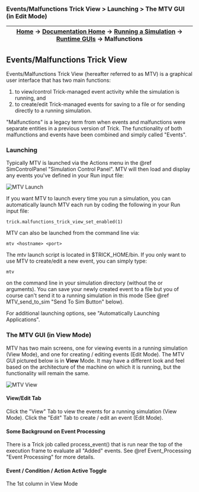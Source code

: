 ### Events/Malfunctions Trick View > Launching > The MTV GUI (in Edit Mode)

| [Home](/trick) → [Documentation Home](../../Documentation-Home) → [Running a Simulation](../Running-a-Simulation) → [Runtime GUIs](Runtime-GUIs) → Malfunctions |
|------------------------------------------------------------------|

## Events/Malfunctions Trick View
Events/Malfunctions Trick View (hereafter referred to as MTV) is a graphical user interface that has two main functions:

1. to view/control Trick-managed event activity while the simulation is running, and
1. to create/edit Trick-managed events for saving to a file or for sending directly to a running simulation.

"Malfunctions" is a legacy term from when events and malfunctions were separate entities in a previous version of Trick. The functionality of both malfunctions and events have been combined and simply called "Events".

### Launching
Typically MTV is launched via the Actions menu in the @ref SimControlPanel "Simulation Control Panel". MTV will then load and display any events you've defined in your Run input file:

![MTV Launch](images/mtv_launch.jpg)

If you want MTV to launch every time you run a simulation, you can automatically launch MTV each run by coding the following in your Run input file:
```
trick.malfunctions_trick_view_set_enabled(1)
```
MTV can also be launched from the command line via:
```
mtv <hostname> <port>
```
The mtv launch script is located in $TRICK_HOME/bin. If you only want to use MTV to create/edit a new event, you can simply type:
```
mtv
```
on the command line in your simulation directory (without the <hostname> or <port> arguments). You can save your newly created event to a file but you of course can't send it to a running simulation in this mode (See @ref MTV_send_to_sim "Send To Sim Button" below).

For additional launching options, see  "Automatically Launching Applications".

### The MTV GUI (in View Mode)
MTV has two main screens, one for viewing events in a running simulation (View Mode), and one for creating / editing events (Edit Mode). The MTV GUI pictured below is in **View** Mode. It may have a different look and feel based on the architecture of the machine on which it is running,
but the functionality will remain the same.

![MTV View](images/mtv_view.jpg)

#### View/Edit Tab
Click the "View" Tab to view the events for a running simulation (View Mode). Click the "Edit" Tab to create / edit an event (Edit Mode).

#### Some Background on Event Processing
There is a Trick job called process_event() that is run near the top of the execution frame to evaluate all "Added" events. See @ref Event_Processing "Event Processing" for more details.

#### Event / Condition / Action Active Toggle
The 1st column in View Mode
